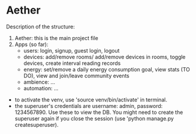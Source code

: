# Aether

Description of the structure:
1. Aether: this is the main project file
2. Apps (so far): 
    - users: login, signup, guest login, logout
    - devices: add/remove rooms/ add/remove devices in rooms, toggle devices, create interval reading records
    - energy: set/remove a daily energy consumption goal, view stats (TO DO), view and join/leave community events
    - ambience: ...
    - automation: ...


* to activate the venv, use 'source venv/bin/activate' in terminal.
* the superuser's credentials are username: admin, password: 1234567890. Use these to view the DB. You might need to create the superuser again if you close the session (use 'python manage.py createsuperuser).
